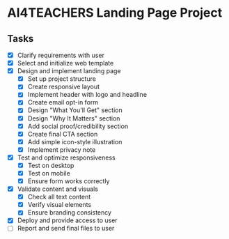 # AI4TEACHERS Landing Page Project

## Tasks
- [x] Clarify requirements with user
- [x] Select and initialize web template
- [x] Design and implement landing page
  - [x] Set up project structure
  - [x] Create responsive layout
  - [x] Implement header with logo and headline
  - [x] Create email opt-in form
  - [x] Design "What You'll Get" section
  - [x] Design "Why It Matters" section
  - [x] Add social proof/credibility section
  - [x] Create final CTA section
  - [x] Add simple icon-style illustration
  - [x] Implement privacy note
- [x] Test and optimize responsiveness
  - [x] Test on desktop
  - [x] Test on mobile
  - [x] Ensure form works correctly
- [x] Validate content and visuals
  - [x] Check all text content
  - [x] Verify visual elements
  - [x] Ensure branding consistency
- [x] Deploy and provide access to user
- [ ] Report and send final files to user
